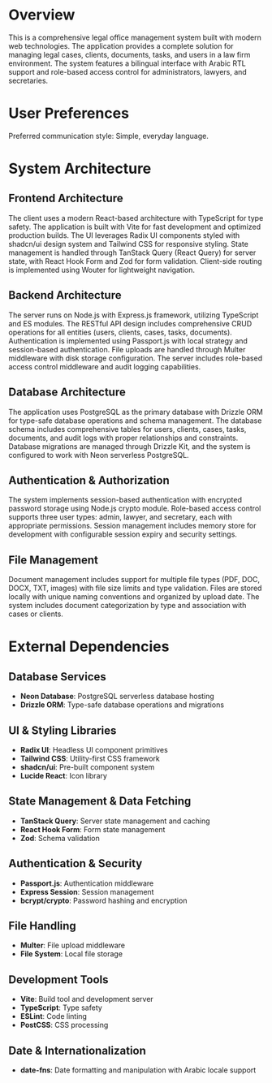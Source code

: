 # Overview

This is a comprehensive legal office management system built with modern web technologies. The application provides a complete solution for managing legal cases, clients, documents, tasks, and users in a law firm environment. The system features a bilingual interface with Arabic RTL support and role-based access control for administrators, lawyers, and secretaries.

# User Preferences

Preferred communication style: Simple, everyday language.

# System Architecture

## Frontend Architecture
The client uses a modern React-based architecture with TypeScript for type safety. The application is built with Vite for fast development and optimized production builds. The UI leverages Radix UI components styled with shadcn/ui design system and Tailwind CSS for responsive styling. State management is handled through TanStack Query (React Query) for server state, with React Hook Form and Zod for form validation. Client-side routing is implemented using Wouter for lightweight navigation.

## Backend Architecture
The server runs on Node.js with Express.js framework, utilizing TypeScript and ES modules. The RESTful API design includes comprehensive CRUD operations for all entities (users, clients, cases, tasks, documents). Authentication is implemented using Passport.js with local strategy and session-based authentication. File uploads are handled through Multer middleware with disk storage configuration. The server includes role-based access control middleware and audit logging capabilities.

## Database Architecture
The application uses PostgreSQL as the primary database with Drizzle ORM for type-safe database operations and schema management. The database schema includes comprehensive tables for users, clients, cases, tasks, documents, and audit logs with proper relationships and constraints. Database migrations are managed through Drizzle Kit, and the system is configured to work with Neon serverless PostgreSQL.

## Authentication & Authorization
The system implements session-based authentication with encrypted password storage using Node.js crypto module. Role-based access control supports three user types: admin, lawyer, and secretary, each with appropriate permissions. Session management includes memory store for development with configurable session expiry and security settings.

## File Management
Document management includes support for multiple file types (PDF, DOC, DOCX, TXT, images) with file size limits and type validation. Files are stored locally with unique naming conventions and organized by upload date. The system includes document categorization by type and association with cases or clients.

# External Dependencies

## Database Services
- **Neon Database**: PostgreSQL serverless database hosting
- **Drizzle ORM**: Type-safe database operations and migrations

## UI & Styling Libraries
- **Radix UI**: Headless UI component primitives
- **Tailwind CSS**: Utility-first CSS framework
- **shadcn/ui**: Pre-built component system
- **Lucide React**: Icon library

## State Management & Data Fetching
- **TanStack Query**: Server state management and caching
- **React Hook Form**: Form state management
- **Zod**: Schema validation

## Authentication & Security
- **Passport.js**: Authentication middleware
- **Express Session**: Session management
- **bcrypt/crypto**: Password hashing and encryption

## File Handling
- **Multer**: File upload middleware
- **File System**: Local file storage

## Development Tools
- **Vite**: Build tool and development server
- **TypeScript**: Type safety
- **ESLint**: Code linting
- **PostCSS**: CSS processing

## Date & Internationalization
- **date-fns**: Date formatting and manipulation with Arabic locale support